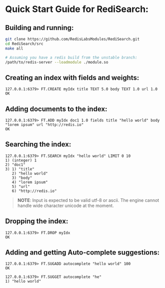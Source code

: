 
# Quick Start Guide for RediSearch:

## Building and running:

```sh
git clone https://github.com/RedisLabsModules/RediSearch.git
cd RediSearch/src
make all

# Assuming you have a redis build from the unstable branch:
/path/to/redis-server --loadmodule ./module.so
```

## Creating an index with fields and weights:

```
127.0.0.1:6379> FT.CREATE myIdx title TEXT 5.0 body TEXT 1.0 url 1.0
OK 

``` 

## Adding documents to the index:
```
127.0.0.1:6379> FT.ADD myIdx doc1 1.0 fields title "hello world" body "lorem ipsum" url "http://redis.io" 
OK
```

## Searching the index:

```
127.0.0.1:6379> FT.SEARCH myIdx "hello world" LIMIT 0 10
1) (integer) 1
2) "doc1"
3) 1) "title"
   2) "hello world"
   3) "body"
   4) "lorem ipsum"
   5) "url"
   6) "http://redis.io"
```

  > **NOTE**: Input is expected to be valid utf-8 or ascii. The engine cannot handle wide character unicode at the moment. 


## Dropping the index:

```
127.0.0.1:6379> FT.DROP myIdx
OK
```

## Adding and getting Auto-complete suggestions:

```
127.0.0.1:6379> FT.SUGADD autocomplete "hello world" 100
OK

127.0.0.1:6379> FT.SUGGET autocomplete "he"
1) "hello world"

```
